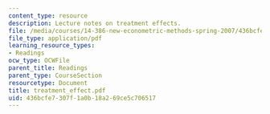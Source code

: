 ```yaml
---
content_type: resource
description: Lecture notes on treatment effects.
file: /media/courses/14-386-new-econometric-methods-spring-2007/436bcfe7307f1a0b18a269ce5c706517_treatment_effect.pdf
file_type: application/pdf
learning_resource_types:
- Readings
ocw_type: OCWFile
parent_title: Readings
parent_type: CourseSection
resourcetype: Document
title: treatment_effect.pdf
uid: 436bcfe7-307f-1a0b-18a2-69ce5c706517
---
```

